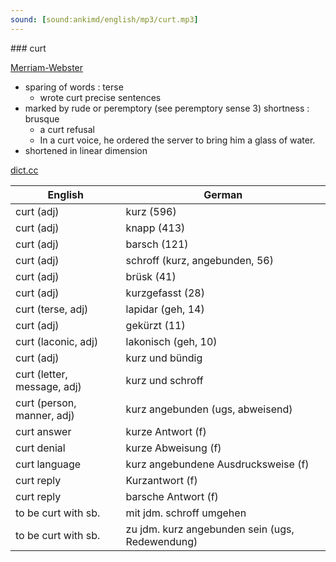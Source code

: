 ```yaml
---
sound: [sound:ankimd/english/mp3/curt.mp3]
---
```


\### curt

[Merriam-Webster](https://www.merriam-webster.com/dictionary/curt)

- sparing of words : terse
    - wrote curt precise sentences
- marked by rude or peremptory (see peremptory sense 3) shortness : brusque
    - a curt refusal
    - In a curt voice, he ordered the server to bring him a glass of water.
- shortened in linear dimension

[dict.cc](https://www.dict.cc/curt)

| English        | German       |
| -------------- | ------------ |
| curt (adj) | kurz (596) |
| curt (adj) | knapp (413) |
| curt (adj) | barsch (121) |
| curt (adj) | schroff (kurz, angebunden, 56) |
| curt (adj) | brüsk (41) |
| curt (adj) | kurzgefasst (28) |
| curt (terse, adj) | lapidar (geh, 14) |
| curt (adj) | gekürzt (11) |
| curt (laconic, adj) | lakonisch (geh, 10) |
| curt (adj) | kurz und bündig |
| curt (letter, message, adj) | kurz und schroff |
| curt (person, manner, adj) | kurz angebunden (ugs, abweisend) |
| curt answer | kurze Antwort (f) |
| curt denial | kurze Abweisung (f) |
| curt language | kurz angebundene Ausdrucksweise (f) |
| curt reply | Kurzantwort (f) |
| curt reply | barsche Antwort (f) |
| to be curt with sb. | mit jdm. schroff umgehen |
| to be curt with sb. | zu jdm. kurz angebunden sein (ugs, Redewendung) |
